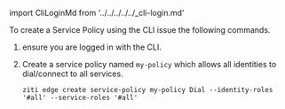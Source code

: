 import CliLoginMd from '../../../../../_cli-login.md'

To create a Service Policy using the CLI issue the following commands.

1. ensure you are logged in with the CLI.

    <CliLoginMd/>

1. Create a service policy named `my-policy` which allows all identities to dial/connect to all services.

    ```
    ziti edge create service-policy my-policy Dial --identity-roles '#all' --service-roles '#all'
    ```
